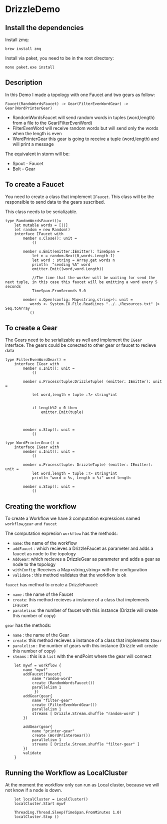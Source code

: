 # DrizzleDemo

Install the dependencies 
-----------------------
Install zmq:

``brew install zmq``

Install via paket, you need to be in the root directory:

``mono paket.exe install``

Description
------------------------

In this Demo I made a topology with one Faucet and two gears as follow:

``Faucet(RandoWordsFaucet) -> Gear(FilterEvenWordGear) -> Gear(WordPrinterGear)``

  * RandomWordsFaucet will send random words in tuples (word,length) from a file to the Gear(FilterEvenWord)
  * FilterEvenWord will receive random words but will send only the words when the length is even
  * WordPrinterGear this gear is going to receive a tuple (word,length) and will print a message
  
The equivalent in storm will be:
  * Spout - Faucet
  * Bolt - Gear


To create a Faucet
------------------------

You need to create a class that implement `IFaucet`.
This class will be the responsible to send data to 
the gears suscribed.

This class needs to be serializable.

```
type RandomWordsFaucet()=
    let mutable words = [||]
    let random = new Random()
    interface IFaucet with
        member x.Close(): unit = 
            ()
        
        member x.Emit(emitter:IEmitter): TimeSpan = 
            let n = random.Next(0,words.Length-1)
            let word : string = Array.get words n
            printfn  "sending %A" word
            emitter.Emit((word,word.Length))

            //The time that the worker will be waiting for send the next tuple, in this case this faucet will be emitting a word every 5 seconds 
            TimeSpan.FromSeconds 5.0 
        
        member x.Open(config: Map<string,string>): unit = 
           words <- System.IO.File.ReadLines "../../Resources.txt" |> Seq.toArray
           ()
```

To create a Gear
------------------------
The Gears need to be serializable as well and implement the `IGear` interface.
The gears could be conected to other gear or faucet to recieve data 


```
type FilterEvenWordGear() =
    interface IGear with
        member x.Init(): unit = 
            ()
        
        member x.Process(tuple:DrizzleTuple) (emitter: IEmitter): unit = 

            let word,length = tuple :?> string*int


            if length%2 = 0 then
                emitter.Emit(tuple)

            
        
        member x.Stop(): unit = 
            ()
```

```
type WordPrinterGear() =
    interface IGear with
        member x.Init(): unit = 
            ()
        
        member x.Process(tuple: DrizzleTuple) (emitter: IEmitter): unit = 
            let word,length = tuple :?> string*int
            printfn "word = %s, Length = %i" word length
        
        member x.Stop(): unit = 
            ()
```

Creating the workflow
------------------------------

To create a Workflow we have 3 computation expressions named `workflow`,`gear` and `faucet`

The computation expresion `workflow` has the methods:
 * `name`: the name of the workflow
 * `addFaucet` : which recieves a DrizzleFaucet as parameter and  adds a faucet as node to the topology
 * `AddGear`: which recieves a DrizzleGear as parameter and adds a gear as node to the topology
 * `withConfig`: Receives a Map<string,string> with the configuration 
 * `validate` : this method validates that the workflow is ok
 
`faucet` has method to create a DrizzleFaucet:
 * `name` : the name of the Faucet
 * `create`: this method recieves a instance of a class that implements  `IFaucet`
 * `paralelism`: the number of faucet with this instance (Drizzle will create this number of copy)

`gear` has the methods:
 * `name` : the name of the Gear
 * `create`: this method recieves a instance of a class that implements `IGear`
 * `paralelism` : the number of gears with this instance (Drizzle will create this number of copy)
 * `steams` : this is  a `list` with the endPoint where the gear will connect 
 

```
    let mywf = workflow {
        name "mywf"
        addFaucet(faucet{
            name "random-word"
            create (RandomWordsFaucet())
            parallelism 1
             })
        addGear(gear{
            name "filter-gear"
            create (FilterEvenWordGear())
            parallelism 1
            streams [ Drizzle.Stream.shuffle "random-word" ]
        })
       
        addGear(gear{
            name "printer-gear"
            create (WordPrinterGear())
            parallelism 1
            streams [ Drizzle.Stream.shuffle "filter-gear" ]
        })
        validate
    }
```


Running the Workflow as LocalCluster
----------------------------------------------
At the moment the workflow only can run as Local cluster, because we will not know if a node is down.

```
    let localCluster = LocalCluster()
    localCluster.Start mywf

    Threading.Thread.Sleep(TimeSpan.FromMinutes 1.0)
    localCluster.Stop ()
```


